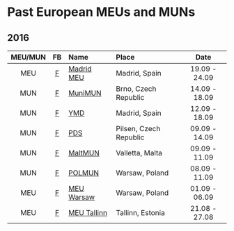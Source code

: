 # Past European MEUs and MUNs

## 2016
|MEU/MUN    |FB |Name                 |Place    | Date  |
|:---------:|:-:|:--------------------|:--------|:-----:|
|MEU |[F](https://www.facebook.com/meu.madrid)  |[Madrid MEU](http://meu-madrid.wixsite.com/home) |Madrid, Spain |19.09 - 24.09 |
|MUN |[F](https://www.facebook.com/munimun.cz)  |[MuniMUN](http://munimun.org/)  |Brno, Czech Republic  |14.09 - 18.09  |
|MUN |[F](https://www.facebook.com/coaje.consejoatlanticojuvenilespanol/?fref=nf)  |[YMD](http://www.coaje.es/)  |Madrid, Spain  |12.09 - 18.09  
|MUN  |[F](https://www.facebook.com/PlzenskaDiplomatickaSimulace)  |[PDS](http://www.plzenskasimulace.cz/en/)  |Pilsen, Czech Republic  |09.09 - 14.09  |
|MUN |[F](https://www.facebook.com/MaltMUN)  |[MaltMUN](http://www.maltmun.org.mt/)  |Valletta, Malta  |09.09 - 11.09  |
|MUN  |[F](https://www.facebook.com/polmun.warsaw)  |[POLMUN](http://polmun.waw.pl/)  |Warsaw, Poland  |08.09 - 11.09  |
|MEU |[F](https://www.facebook.com/meuwarsaw)  |[MEU Warsaw](http://www.meu-warsaw.pl/)  |Warsaw, Poland   |01.09 - 06.09  |
|MEU |[F](https://www.facebook.com/meutallinn)  |[MEU Tallinn](http://meutallinn.eu/)  |Tallinn, Estonia   |21.08 - 27.08  |
